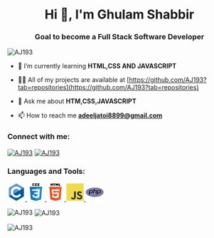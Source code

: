 <h1 align="center">Hi 👋, I'm Ghulam Shabbir</h1>
<h3 align="center">Goal to become a Full Stack Software Developer</h3>

<p align="left"> <img src="https://komarev.com/ghpvc/?username=AJ193&label=Profile%20views&color=0e75b6&style=flat" alt="AJ193" /> </p>

- 🌱 I’m currently learning **HTML,CSS AND JAVASCRIPT**

- 👨‍💻 All of my projects are available at [https://github.com/AJ193?tab=repositories](https://github.com/AJ193?tab=repositories)

- 💬 Ask me about **HTM,CSS,JAVASCRIPT**

- 📫 How to reach me **adeeljatoi8899@gmail.com**

<h3 align="left">Connect with me:</h3>
<p align="left">
<a href="https://twitter.com/GhulamShabbir59" target="blank"><img align="center" src="https://raw.githubusercontent.com/rahuldkjain/github-profile-readme-generator/master/src/images/icons/Social/twitter.svg" alt="AJ193" height="30" width="40" /></a>
<a href="inkedin.com/in/ghulam-shabbir-225264247/" target="blank"><img align="center" src="https://raw.githubusercontent.com/rahuldkjain/github-profile-readme-generator/master/src/images/icons/Social/linked-in-alt.svg" alt="AJ193" height="30" width="40" /></a>
</p>

<h3 align="left">Languages and Tools:</h3>
<p align="left"> <a href="https://www.cprogramming.com/" target="_blank" rel="noreferrer"> <img src="https://raw.githubusercontent.com/devicons/devicon/master/icons/c/c-original.svg" alt="c" width="40" height="40"/> </a> <a href="https://www.w3schools.com/css/" target="_blank" rel="noreferrer"> <img src="https://raw.githubusercontent.com/devicons/devicon/master/icons/css3/css3-original-wordmark.svg" alt="css3" width="40" height="40"/> </a> <a href="https://www.w3.org/html/" target="_blank" rel="noreferrer"> <img src="https://raw.githubusercontent.com/devicons/devicon/master/icons/html5/html5-original-wordmark.svg" alt="html5" width="40" height="40"/> </a> <a href="https://developer.mozilla.org/en-US/docs/Web/JavaScript" target="_blank" rel="noreferrer"> <img src="https://raw.githubusercontent.com/devicons/devicon/master/icons/javascript/javascript-original.svg" alt="javascript" width="40" height="40"/> </a> <a href="https://www.php.net" target="_blank" rel="noreferrer"> <img src="https://raw.githubusercontent.com/devicons/devicon/master/icons/php/php-original.svg" alt="php" width="40" height="40"/> </a> </p>

<p><img align="left" src="https://github-readme-stats.vercel.app/api/top-langs?username=AJ193&show_icons=true&locale=en&layout=compact" alt="AJ193" /></p>

<p>&nbsp;<img align="center" src="https://github-readme-stats.vercel.app/api?username=AJ193&show_icons=true&locale=en" alt="AJ193" /></p>

<p><img align="center" src="https://github-readme-streak-stats.herokuapp.com/?user=AJ193&" alt="AJ193" /></p>
